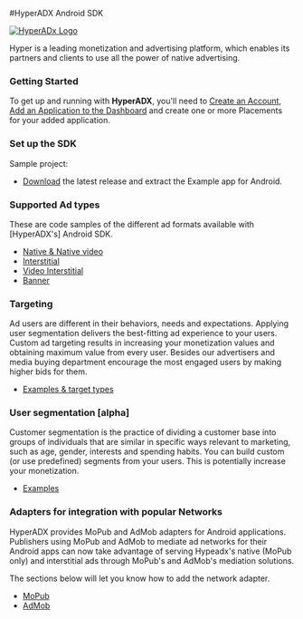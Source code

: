#HyperADX Android SDK

[![HyperADx Logo](http://d2n7xvwjxl8766.cloudfront.net/assets/site/logo-e04518160888e1f8b3795f0ce01e1909.png)](http://hyperadx.com)



Hyper is a leading monetization and advertising platform, which enables its partners and clients to use all the power of native advertising.

### Getting Started

To get up and running with **HyperADX**, you'll need to [Create an Account](http://hyperadx.com/publishers/sign_in), [Add an Application to the Dashboard](http://hyperadx.com/publishers/traffic_sources) and create one or more Placements for your added application.

### Set up the SDK

Sample project:

* [Download](https://github.com/hyperads/android-sdk/releases) the latest release and extract the Example app for Android.

### Supported Ad types

These are code samples of the different ad formats available with [HyperADX's] Android SDK.

* [Native & Native video](_native.md)
* [Interstitial](_interstitial.md)
* [Video Interstitial](_interstitial_video.md)
* [Banner](_banner.md)

### Targeting

Ad users are different in their behaviors, needs and expectations. Applying user segmentation delivers the best-fitting ad experience to your users.
Custom ad targeting results in increasing your monetization values and obtaining maximum value from every user. Besides our advertisers and media buying department encourage the most engaged users by making higher
bids for them.

* [Examples & target types](_tools.md)

### User segmentation [alpha]

Customer segmentation is the practice of dividing a customer base into groups of individuals that are similar in specific ways relevant to marketing, such as age, gender, interests and spending habits. You can build custom (or use predefined) segments from your users. This is potentially increase your monetization. 

* [Examples](_events.md)

###  Adapters for integration with popular Networks

HyperADX provides MoPub and AdMob adapters for Android applications. Publishers using MoPub and AdMob to mediate ad networks for their Android apps can now take advantage of serving Hypeadx's native (MoPub only) and interstitial ads through MoPub's and AdMob's mediation solutions.

The sections below will let you know how to add the network adapter.

* [MoPub](https://github.com/hyperads/android-MoPub-adapter)
* [AdMob](https://github.com/hyperads/android-AdMob-adapter)
